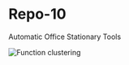 # Repo-10
Automatic Office Stationary Tools

![Function clustering](https://user-images.githubusercontent.com/76780724/106827566-ca576580-66ae-11eb-885a-3e6b5a2118ab.jpg)



